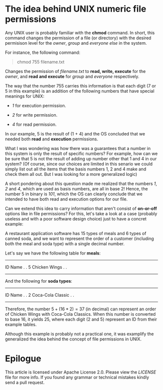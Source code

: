 # The idea behind UNIX numeric file permissions

Any UNIX user is probably familiar with the **chmod** command.
In short, this command changes the permission of a file (or directory) with the desired permisison level for the *owner*,
*group* and *everyone else* in the system.

For instance, the following command:

> chmod 755 filename.txt

Changes the permission of *filename.txt* to **read, write, execute** for
the *owner*, and **read and execute** for *group* and *everyone*
respectively.

The way that the number 755 carries this information is that each digit
(7 or 5 in this example) is an addition of the following numbers that
have special meanings for UNIX:

-   *1* for execution permission.

-   *2* for write permission.

-   *4* for read permission.

In our example, 5 is the result of (1 + 4) and the OS concluded that we
needed both **read** and **execution** permissions.

What I was wondering was how there was a guarantees that a number in
this system is only the result of specific numbers? For example, how can
we be sure that 5 is not the result of adding up number other that 1 and
4 in our system? (Of course, since our choices are limited in this
senario we could simply list out all the items that the basis numbers 1,
2 and 4 make and check them all out. But I was looking for a more
generalized logic)

A short pondering about this question made me realized that the numbers
*1*, *2* and *4*, which are used as basis numbers, are all in base 2!
Hence, the number 5 in binary is *101*, which the OS can clearly
conclude that we intended to have both read and execution options for
our file.

Can we extend this idea to carry information that aren't consist of
**on-or-off** options like in file permissions? For this, let's take a
look at a case (probably useless and with a poor software design choice)
just to have a concret example:

A restaurant application software has 15 types of meals and 6 types of
canned soda, and we want to represent the order of a customer (including
both the meal and soda type) with a single decimal number.

Let's say we have the following table for **meals**:

  ---- ---------------
  ID   Name
  .    .
  5    Chicken Wings
  .    .
  ---- ---------------

And the following for **soda types**:

  ---- -------------------
  ID   Name
  .    .
  2    Coca-Cola Classic
  .    .
  ---- -------------------

Therefore, the number $5 + (16*2) = 37$ (in decimal) can represent an
order of Chicken Wings with Coca-Cola Classics. When this number is
converted to base 16, it yields 25, where each digit (2 and 5) represent
an ID from their example tables.

Although this example is probably not a practical one, it was examplify the generalized
the idea behind the concept of file permissions in UNIX.

# Epilogue
This article is licensed under Apache License 2.0.
Please view the *LICENSE* file for more info.
If you found any grammar or technical mistakes kindly send a pull request.
